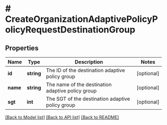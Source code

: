 # # CreateOrganizationAdaptivePolicyPolicyRequestDestinationGroup

## Properties

Name | Type | Description | Notes
------------ | ------------- | ------------- | -------------
**id** | **string** | The ID of the destination adaptive policy group | [optional]
**name** | **string** | The name of the destination adaptive policy group | [optional]
**sgt** | **int** | The SGT of the destination adaptive policy group | [optional]

[[Back to Model list]](../../README.md#models) [[Back to API list]](../../README.md#endpoints) [[Back to README]](../../README.md)

